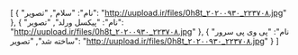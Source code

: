 
[
  {
    "نام": "سلام",
    "تصویر": "http://uupload.ir/files/0h8t_۲۰۲۰۰۹۳۰_۲۲۳۷۰۸.jpg"
  },
  {
    "نام": "پیکسل ورلد",
    "تصویر": "http://uupload.ir/files/0h8t_۲۰۲۰۰۹۳۰_۲۲۳۷۰۸.jpg"
  },
  {
    "نام": "پی وی پی سرور ساخته شد",
    "تصویر": "http://uupload.ir/files/0h8t_۲۰۲۰۰۹۳۰_۲۲۳۷۰۸.jpg"
  }
]
